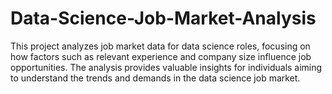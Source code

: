 # Data-Science-Job-Market-Analysis
This project analyzes job market data for data science roles, focusing on how factors such as relevant experience and company size influence job opportunities. The analysis provides valuable insights for individuals aiming to understand the trends and demands in the data science job market.
